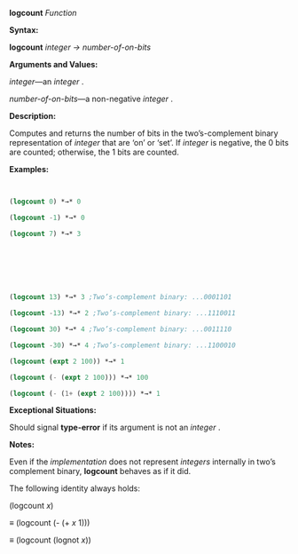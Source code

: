 **logcount** *Function* 



**Syntax:** 



**logcount** *integer → number-of-on-bits* 



**Arguments and Values:** 



*integer*—an *integer* . 



*number-of-on-bits*—a non-negative *integer* . 



**Description:** 



Computes and returns the number of bits in the two’s-complement binary representation of *integer* that are ‘on’ or ‘set’. If *integer* is negative, the 0 bits are counted; otherwise, the 1 bits are counted. 



**Examples:**
```lisp
 

(logcount 0) *→* 0 

(logcount -1) *→* 0 

(logcount 7) *→* 3 



 

 

(logcount 13) *→* 3 ;Two’s-complement binary: ...0001101 

(logcount -13) *→* 2 ;Two’s-complement binary: ...1110011 

(logcount 30) *→* 4 ;Two’s-complement binary: ...0011110 

(logcount -30) *→* 4 ;Two’s-complement binary: ...1100010 

(logcount (expt 2 100)) *→* 1 

(logcount (- (expt 2 100))) *→* 100 

(logcount (- (1+ (expt 2 100)))) *→* 1 


```
**Exceptional Situations:** 



Should signal **type-error** if its argument is not an *integer* . 



**Notes:** 



Even if the *implementation* does not represent *integers* internally in two’s complement binary, **logcount** behaves as if it did. 



The following identity always holds: 



(logcount *x*) 



*≡* (logcount (- (+ *x* 1))) 



*≡* (logcount (lognot *x*)) 



